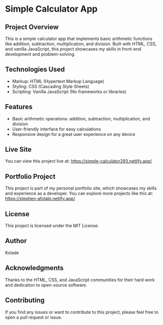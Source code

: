 # Simple Calculator App

## Project Overview

This is a simple calculator app that implements basic arithmetic functions like addition, subtraction, multiplication, and division. Built with HTML, CSS, and vanilla JavaScript, this project showcases my skills in front-end development and problem-solving.

## Technologies Used

- Markup: HTML (Hypertext Markup Language)
- Styling: CSS (Cascading Style Sheets)
- Scripting: Vanilla JavaScript (No frameworks or libraries)

## Features

- Basic arithmetic operations: addition, subtraction, multiplication, and division
- User-friendly interface for easy calculations
- Responsive design for a great user experience on any device

## Live Site

You can view this project live at: https://simple-calculator293.netlify.app/

## Portfolio Project

This project is part of my personal portfolio site, which showcases my skills and experience as a developer. You can explore more projects like this at: https://stephen-afolabi.netlify.app/

## License

This project is licensed under the MIT License.

## Author

Kolade

## Acknowledgments

Thanks to the HTML, CSS, and JavaScript communities for their hard work and dedication to open-source software.

## Contributing

If you find any issues or want to contribute to this project, please feel free to open a pull request or issue.
